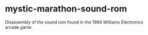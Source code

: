 # mystic-marathon-sound-rom
Disassembly of the sound rom found in the 1984 Williams Electronics arcade game.

